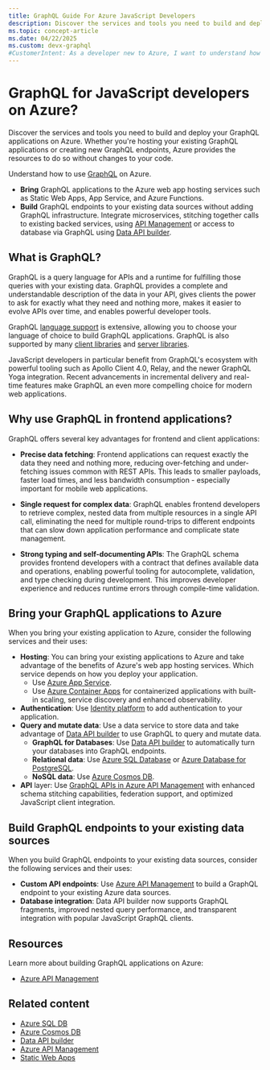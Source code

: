 ```yaml
---
title: GraphQL Guide For Azure JavaScript Developers
description: Discover the services and tools you need to build and deploy your GraphQL applications on Azure, whether you're hosting existing applications or creating new GraphQL endpoints.
ms.topic: concept-article
ms.date: 04/22/2025
ms.custom: devx-graphql
#CustomerIntent: As a developer new to Azure, I want to understand how to find the right services and tools to bring or build GraphQL applications with Azure so that my application runs without any more work than is necessary. 
---
```


# GraphQL for JavaScript developers on Azure?

Discover the services and tools you need to build and deploy your GraphQL applications on Azure. Whether you're hosting your existing GraphQL applications or creating new GraphQL endpoints, Azure provides the resources to do so without changes to your code.

Understand how to use [GraphQL](https://graphql.org/) on Azure. 

* **Bring** GraphQL applications to the Azure web app hosting services such as Static Web Apps, App Service, and Azure Functions.
* **Build** GraphQL endpoints to your existing data sources without adding GraphQL infrastructure. Integrate microservices, stitching together calls to existing backed services, using [API Management](/azure/api-management/graphql-apis-overview) or access to database via GraphQL using [Data API builder](/azure/data-api-builder/overview-to-data-api-builder).

## What is GraphQL?

GraphQL is a query language for APIs and a runtime for fulfilling those queries with your existing data. GraphQL provides a complete and understandable description of the data in your API, gives clients the power to ask for exactly what they need and nothing more, makes it easier to evolve APIs over time, and enables powerful developer tools.

GraphQL [language support](https://graphql.org/code/) is extensive, allowing you to choose your language of choice to build GraphQL applications. GraphQL is also supported by many [client libraries](https://graphql.org/code/#graphql-clients) and [server libraries](https://graphql.org/code/#graphql-servers).

JavaScript developers in particular benefit from GraphQL's ecosystem with powerful tooling such as Apollo Client 4.0, Relay, and the newer GraphQL Yoga integration. Recent advancements in incremental delivery and real-time features make GraphQL an even more compelling choice for modern web applications.

## Why use GraphQL in frontend applications?

GraphQL offers several key advantages for frontend and client applications:

* **Precise data fetching**: Frontend applications can request exactly the data they need and nothing more, reducing over-fetching and under-fetching issues common with REST APIs. This leads to smaller payloads, faster load times, and less bandwidth consumption - especially important for mobile web applications.

* **Single request for complex data**: GraphQL enables frontend developers to retrieve complex, nested data from multiple resources in a single API call, eliminating the need for multiple round-trips to different endpoints that can slow down application performance and complicate state management.

* **Strong typing and self-documenting APIs**: The GraphQL schema provides frontend developers with a contract that defines available data and operations, enabling powerful tooling for autocomplete, validation, and type checking during development. This improves developer experience and reduces runtime errors through compile-time validation.

## Bring your GraphQL applications to Azure

When you bring your existing application to Azure, consider the following services and their uses:
* **Hosting**: You can bring your existing applications to Azure and take advantage of the benefits of Azure's web app hosting services. Which service depends on how you deploy your application. 
    * Use [Azure App Service](/azure/app-service/). 
    * Use [Azure Container Apps](/azure/container-apps/) for containerized applications with built-in scaling, service discovery and enhanced observability.
* **Authentication**: Use [Identity platform](/azure/active-directory/develop/) to add authentication to your application.
* **Query and mutate data**: Use a data service to store data and take advantage of [Data API builder](/azure/data-api-builder/overview-to-data-api-builder) to use GraphQL to query and mutate data.
    * **GraphQL for Databases**: Use [Data API builder](/azure/data-api-builder/graphql) to automatically turn your databases into GraphQL endpoints. 
    * **Relational data**: Use [Azure SQL Database](/azure/sql-database/) or [Azure Database for PostgreSQL](/azure/postgresql/).
    * **NoSQL data**: Use [Azure Cosmos DB](/azure/cosmos-db/).
* **API** layer: Use [GraphQL APIs in Azure API Management](/azure/api-management/graphql-apis-overview) with enhanced schema stitching capabilities, federation support, and optimized JavaScript client integration. 

## Build GraphQL endpoints to your existing data sources

When you build GraphQL endpoints to your existing data sources, consider the following services and their uses:

* **Custom API endpoints**: Use [Azure API Management](/azure/api-management/graphql-apis-overview) to build a GraphQL endpoint to your existing Azure data sources. 
* **Database integration**: Data API builder now supports GraphQL fragments, improved nested query performance, and transparent integration with popular JavaScript GraphQL clients.
## Resources

Learn more about building GraphQL applications on Azure:

* [Azure API Management](/azure/api-management/graphql-apis-overview)

## Related content

* [Azure SQL DB](/azure/azure-sql/)
* [Azure Cosmos DB](/azure/cosmos-db/)
* [Data API builder](/azure/data-api-builder/overview-to-data-api-builder)
* [Azure API Management](/azure/api-management/graphql-apis-overview)
* [Static Web Apps](/azure/static-web-apps/database-overview)
